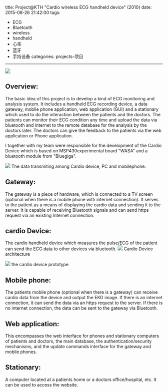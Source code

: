 title: Project@KTH "Cardio wireless ECG handheld device" (2010)
date: 2015-08-26 21:42:00
tags: 
- ECG
- Bluetooth
- wireless
- handheld
- 心率
- 蓝牙
- 手持设备
categories: projects-项目
---

<meta name="referrer" content="no-referrer" />

![](https://github.com/forwardkth/image/tree/master/weibo/74505a4cgw1evgrf9np3gj20e80ao3zx?raw=true)

## Overview:

The basic idea of this project is to develop a kind of ECG monitoring and analysis system. It includes a handheld ECG recording device, a data gateway, mobile phone application, web application (GUI) and a stationary which used to do the interaction between the patients and the doctors. The patients can monitor their ECG condition any time and upload the data via bluetooth and internet to the remote database for the analysis by the doctors later. The doctors can give the feedback to the patients via the web application or Phone application.

I together with my team were responsible for the development of the Cardio Device which is based on MSP430experimental board "WASA" and a bluetooth module from "Bluegiga". 

![](https://github.com/forwardkth/image/tree/master/weibo/74505a4cgw1eviq4d5w48j20f30bbabf?raw=true)
The data transmiting among Cardio device, PC and mobilephone.

<!-- more -->

## Gateway:
The gateway is a piece of hardware, which is connected to a TV screen (optional when there is a mobile phone with internet connection). It serves to the patient as a means of displaying the cardio data and sending it to the server. It is capable of receiving Bluetooth signals and can send https request via an existing Internet connection.

## cardio Device: 
The cardio handheld  device which measures the pulse/ECG of the patient can send the ECG data to other devices via  bluetooth.
![](https://github.com/forwardkth/image/tree/master/weibo/74505a4cgw1evgrdjt1ouj21kw0zpdld?raw=true)
Cardio Device architecture

![](https://github.com/forwardkth/image/tree/master/weibo/74505a4cgw1evhi2qoiicj20go0cidh0?raw=true)
the cardio device prototype

## Mobile phone:

The patients mobile phone (optional when there is a gateway) can receive cardio data from the device and output the EKG image. If there is an internet connection, it can send the data via an https request to the server. If there is no internet connection, the data can be sent to the gateway via Bluetooth.

## Web application:
 
This encompasses the web interface for phones and stationary computers of patients and doctors, the main database, the authentication/security mechanisms, and the update commands interface for the gateway and mobile phones.

## Stationary: 

A computer located at a patients home or a doctors office/hospital, etc. It can be used to access the website.